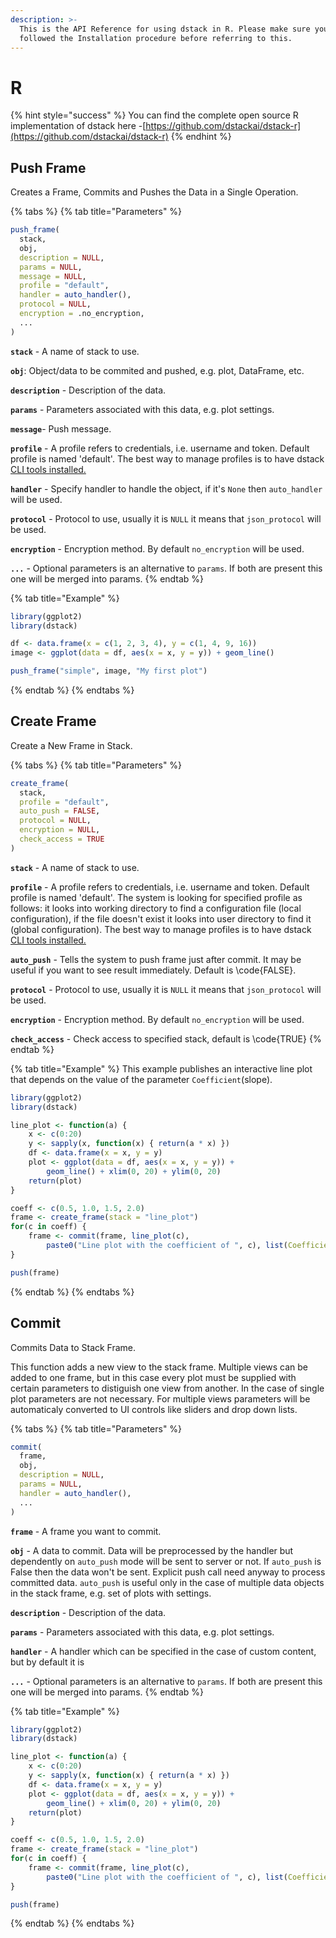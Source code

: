 ```yaml
---
description: >-
  This is the API Reference for using dstack in R. Please make sure you have
  followed the Installation procedure before referring to this.
---
```


# R

{% hint style="success" %}
You can find the complete open source R implementation of dstack here -[https://github.com/dstackai/dstack-r](https://github.com/dstackai/dstack-r)
{% endhint %}

## Push Frame

Creates a Frame, Commits and Pushes the Data in a Single Operation.

{% tabs %}
{% tab title="Parameters" %}
```r
push_frame(
  stack,
  obj,
  description = NULL,
  params = NULL,
  message = NULL,
  profile = "default",
  handler = auto_handler(),
  protocol = NULL,
  encryption = .no_encryption,
  ...
)
```

**`stack`** - A name of stack to use.

**`obj`**: Object/data to be commited and pushed, e.g. plot, DataFrame, etc.

**`description`** - Description of the data.

**`params`** - Parameters associated with this data, e.g. plot settings.

**`message`**- Push message.

**`profile`** - A profile refers to credentials, i.e. username and token. Default profile is named 'default'. The best way to manage profiles is to have dstack [CLI tools installed.](../open-source/installation.md)

**`handler`** - Specify handler to handle the object, if it's `None` then `auto_handler` will be used.

**`protocol`** - Protocol to use, usually it is `NULL` it means that `json_protocol` will be used.

**`encryption`** - Encryption method. By default `no_encryption` will be used.

**`...`** - Optional parameters is an alternative to `params`. If both are present this one will be merged into params.
{% endtab %}

{% tab title="Example" %}
```r
library(ggplot2)
library(dstack)

df <- data.frame(x = c(1, 2, 3, 4), y = c(1, 4, 9, 16))
image <- ggplot(data = df, aes(x = x, y = y)) + geom_line()

push_frame("simple", image, "My first plot")
```
{% endtab %}
{% endtabs %}

## Create Frame

Create a New Frame in Stack.

{% tabs %}
{% tab title="Parameters" %}
```r
create_frame(
  stack,
  profile = "default",
  auto_push = FALSE,
  protocol = NULL,
  encryption = NULL,
  check_access = TRUE
)
```

**`stack`** - A name of stack to use.

**`profile`** - A profile refers to credentials, i.e. username and token. Default profile is named 'default'. The system is looking for specified profile as follows: it looks into working directory to find a configuration file \(local configuration\), if the file doesn't exist it looks into user directory to find it \(global configuration\). The best way to manage profiles is to have dstack [CLI tools installed.](../open-source/installation.md)

**`auto_push`** - Tells the system to push frame just after commit. It may be useful if you want to see result immediately. Default is \code{FALSE}.

**`protocol`** - Protocol to use, usually it is `NULL` it means that `json_protocol` will be used.

**`encryption`** - Encryption method. By default `no_encryption` will be used.

**`check_access`** - Check access to specified stack, default is \code{TRUE}
{% endtab %}

{% tab title="Example" %}
This example publishes an interactive line plot that depends on the value of the parameter `Coefficient`\(slope\).

```r
library(ggplot2)
library(dstack)

line_plot <- function(a) { 
    x <- c(0:20)
    y <- sapply(x, function(x) { return(a * x) })
    df <- data.frame(x = x, y = y)
    plot <- ggplot(data = df, aes(x = x, y = y)) + 
        geom_line() + xlim(0, 20) + ylim(0, 20)
    return(plot)
}

coeff <- c(0.5, 1.0, 1.5, 2.0)
frame <- create_frame(stack = "line_plot")
for(c in coeff) {  
    frame <- commit(frame, line_plot(c), 
        paste0("Line plot with the coefficient of ", c), list(Coefficient = a))
}

push(frame)
```
{% endtab %}
{% endtabs %}

## Commit

Commits Data to Stack Frame. 

This function adds a new view to the stack frame. Multiple views can be added to one frame, but in this case every plot must be supplied with certain parameters to distiguish one view from another. In the case of single plot parameters are not necessary. For multiple views parameters will be automaticaly converted to UI controls like sliders and drop down lists.

{% tabs %}
{% tab title="Parameters" %}
```r
commit(
  frame,
  obj,
  description = NULL,
  params = NULL,
  handler = auto_handler(),
  ...
)
```

**`frame`** - A frame you want to commit.

**`obj`** - A data to commit. Data will be preprocessed by the handler but dependently on `auto_push` mode will be sent to server or not. If `auto_push` is False then the data won't be sent. Explicit push call need anyway to process committed data. `auto_push` is useful only in the case of multiple data objects in the stack frame, e.g. set of plots with settings.

**`description`** - Description of the data.

**`params`** - Parameters associated with this data, e.g. plot settings.

**`handler`** - A handler which can be specified in the case of custom content, but by default it is

**`...`** - Optional parameters is an alternative to `params`. If both are present this one will be merged into params.
{% endtab %}

{% tab title="Example" %}
```r
library(ggplot2)
library(dstack)

line_plot <- function(a) { 
    x <- c(0:20)
    y <- sapply(x, function(x) { return(a * x) })
    df <- data.frame(x = x, y = y)
    plot <- ggplot(data = df, aes(x = x, y = y)) + 
        geom_line() + xlim(0, 20) + ylim(0, 20)
    return(plot)
}

coeff <- c(0.5, 1.0, 1.5, 2.0)
frame <- create_frame(stack = "line_plot")
for(c in coeff) {  
    frame <- commit(frame, line_plot(c), 
        paste0("Line plot with the coefficient of ", c), list(Coefficient = a))
}

push(frame)
```
{% endtab %}
{% endtabs %}

